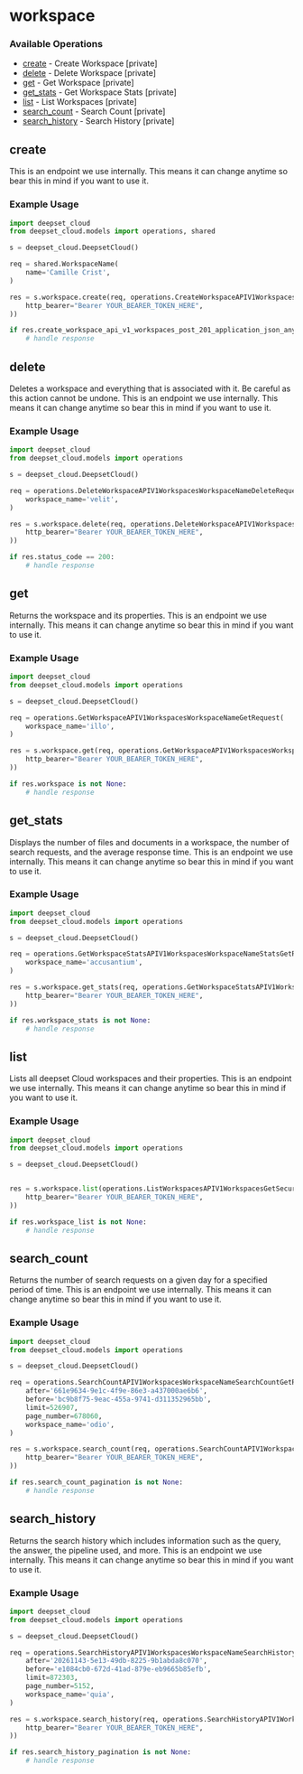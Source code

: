 # workspace

### Available Operations

* [create](#create) - Create Workspace [private]
* [delete](#delete) - Delete Workspace [private]
* [get](#get) - Get Workspace [private]
* [get_stats](#get_stats) - Get Workspace Stats [private]
* [list](#list) - List Workspaces [private]
* [search_count](#search_count) - Search Count [private]
* [search_history](#search_history) - Search History [private]

## create

This is an endpoint we use internally. This means it can change anytime so bear this in mind if you want to use it.

### Example Usage

```python
import deepset_cloud
from deepset_cloud.models import operations, shared

s = deepset_cloud.DeepsetCloud()

req = shared.WorkspaceName(
    name='Camille Crist',
)

res = s.workspace.create(req, operations.CreateWorkspaceAPIV1WorkspacesPostSecurity(
    http_bearer="Bearer YOUR_BEARER_TOKEN_HERE",
))

if res.create_workspace_api_v1_workspaces_post_201_application_json_any is not None:
    # handle response
```

## delete

Deletes a workspace and everything that is associated with it. Be careful as this action cannot be undone. This is an endpoint we use internally. This means it can change anytime so bear this in mind if you want to use it.

### Example Usage

```python
import deepset_cloud
from deepset_cloud.models import operations

s = deepset_cloud.DeepsetCloud()

req = operations.DeleteWorkspaceAPIV1WorkspacesWorkspaceNameDeleteRequest(
    workspace_name='velit',
)

res = s.workspace.delete(req, operations.DeleteWorkspaceAPIV1WorkspacesWorkspaceNameDeleteSecurity(
    http_bearer="Bearer YOUR_BEARER_TOKEN_HERE",
))

if res.status_code == 200:
    # handle response
```

## get

Returns the workspace and its properties. This is an endpoint we use internally. This means it can change anytime so bear this in mind if you want to use it.

### Example Usage

```python
import deepset_cloud
from deepset_cloud.models import operations

s = deepset_cloud.DeepsetCloud()

req = operations.GetWorkspaceAPIV1WorkspacesWorkspaceNameGetRequest(
    workspace_name='illo',
)

res = s.workspace.get(req, operations.GetWorkspaceAPIV1WorkspacesWorkspaceNameGetSecurity(
    http_bearer="Bearer YOUR_BEARER_TOKEN_HERE",
))

if res.workspace is not None:
    # handle response
```

## get_stats

Displays the number of files and documents in a workspace, the number of search requests, and the average response time. This is an endpoint we use internally. This means it can change anytime so bear this in mind if you want to use it.

### Example Usage

```python
import deepset_cloud
from deepset_cloud.models import operations

s = deepset_cloud.DeepsetCloud()

req = operations.GetWorkspaceStatsAPIV1WorkspacesWorkspaceNameStatsGetRequest(
    workspace_name='accusantium',
)

res = s.workspace.get_stats(req, operations.GetWorkspaceStatsAPIV1WorkspacesWorkspaceNameStatsGetSecurity(
    http_bearer="Bearer YOUR_BEARER_TOKEN_HERE",
))

if res.workspace_stats is not None:
    # handle response
```

## list

Lists all deepset Cloud workspaces and their properties. This is an endpoint we use internally. This means it can change anytime so bear this in mind if you want to use it.

### Example Usage

```python
import deepset_cloud
from deepset_cloud.models import operations

s = deepset_cloud.DeepsetCloud()


res = s.workspace.list(operations.ListWorkspacesAPIV1WorkspacesGetSecurity(
    http_bearer="Bearer YOUR_BEARER_TOKEN_HERE",
))

if res.workspace_list is not None:
    # handle response
```

## search_count

Returns the number of search requests on a given day for a specified period of time. This is an endpoint we use internally. This means it can change anytime so bear this in mind if you want to use it.

### Example Usage

```python
import deepset_cloud
from deepset_cloud.models import operations

s = deepset_cloud.DeepsetCloud()

req = operations.SearchCountAPIV1WorkspacesWorkspaceNameSearchCountGetRequest(
    after='661e9634-9e1c-4f9e-86e3-a437000ae6b6',
    before='bc9b8f75-9eac-455a-9741-d311352965bb',
    limit=526907,
    page_number=678060,
    workspace_name='odio',
)

res = s.workspace.search_count(req, operations.SearchCountAPIV1WorkspacesWorkspaceNameSearchCountGetSecurity(
    http_bearer="Bearer YOUR_BEARER_TOKEN_HERE",
))

if res.search_count_pagination is not None:
    # handle response
```

## search_history

Returns the search history which includes information such as the query, the answer, the pipeline used, and more. This is an endpoint we use internally. This means it can change anytime so bear this in mind if you want to use it.

### Example Usage

```python
import deepset_cloud
from deepset_cloud.models import operations

s = deepset_cloud.DeepsetCloud()

req = operations.SearchHistoryAPIV1WorkspacesWorkspaceNameSearchHistoryGetRequest(
    after='20261143-5e13-49db-8225-9b1abda8c070',
    before='e1084cb0-672d-41ad-879e-eb9665b85efb',
    limit=872303,
    page_number=5152,
    workspace_name='quia',
)

res = s.workspace.search_history(req, operations.SearchHistoryAPIV1WorkspacesWorkspaceNameSearchHistoryGetSecurity(
    http_bearer="Bearer YOUR_BEARER_TOKEN_HERE",
))

if res.search_history_pagination is not None:
    # handle response
```
